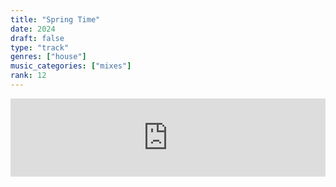 ```yaml
---
title: "Spring Time"
date: 2024
draft: false
type: "track"
genres: ["house"]
music_categories: ["mixes"]
rank: 12
---
```

<iframe width="100%" height="125" scrolling="yes" frameborder="no" allow="autoplay" 
src="https://w.soundcloud.com/player/?url=https%3A//api.soundcloud.com/tracks/1795661050">
</iframe>